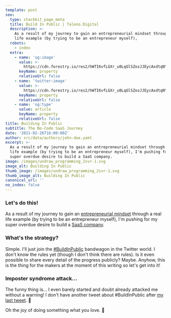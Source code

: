 ```yaml
---
template: post
seo:
  type: stackbit_page_meta
  title: Build In Public | Taleno.Digital
  description: >-
    As a result of my journey to gain an entrepreneurial mindset through a real
    life example (by trying to be an entrepreneur myself),
  robots:
    - index
  extra:
    - name: 'og:image'
      value: >-
        https://cdn.forestry.io/res2/hWTI6vfLGXr_u0LqGlSZosJJEycAxdtqNYP2dvKKHhQ/fit/512/512/sm/0/aHR0cHM6Ly9hcHAu/Zm9yZXN0cnkuaW8v/cmFpbHMvYWN0aXZl/X3N0b3JhZ2UvYmxv/YnMvZXlKZmNtRnBi/SE1pT25zaWJXVnpj/MkZuWlNJNklrSkJh/SEJDUzJ0VlJWRnpQ/U0lzSW1WNGNDSTZi/blZzYkN3aWNIVnlJ/am9pWW14dllsOXBa/Q0o5ZlE9PS0tMGMx/ZmE4MDgwOWFkOWVi/MDg2NDFkMGViOTFl/MTU5OTVlY2ZhODdm/MC91bmRyYXdfcHJv/Z3JhbW1pbmdfMnN2/ciUyMCgxKS5zdmc
      keyName: property
      relativeUrl: false
    - name: 'twitter:image'
      value: >-
        https://cdn.forestry.io/res2/hWTI6vfLGXr_u0LqGlSZosJJEycAxdtqNYP2dvKKHhQ/fit/512/512/sm/0/aHR0cHM6Ly9hcHAu/Zm9yZXN0cnkuaW8v/cmFpbHMvYWN0aXZl/X3N0b3JhZ2UvYmxv/YnMvZXlKZmNtRnBi/SE1pT25zaWJXVnpj/MkZuWlNJNklrSkJh/SEJDUzJ0VlJWRnpQ/U0lzSW1WNGNDSTZi/blZzYkN3aWNIVnlJ/am9pWW14dllsOXBa/Q0o5ZlE9PS0tMGMx/ZmE4MDgwOWFkOWVi/MDg2NDFkMGViOTFl/MTU5OTVlY2ZhODdm/MC91bmRyYXdfcHJv/Z3JhbW1pbmdfMnN2/ciUyMCgxKS5zdmc
      keyName: property
      relativeUrl: false
    - name: 'og:type'
      value: article
      keyName: property
      relativeUrl: false
title: Building In Public
subtitle: The No-Code SaaS Journey
date: '2021-02-26T16:00:00Z'
author: src/data/authors/john-doe.yaml
excerpt: >-
  As a result of my journey to gain an entrepreneurial mindset through a real
  life example (by trying to be an entrepreneur myself), I'm pushing for my
  super overdue desire to build a SaaS company.
image: /images/undraw_programming_2svr-1.svg
image_alt: Building In Public
thumb_image: /images/undraw_programming_2svr-1.svg
thumb_image_alt: Building In Public
canonical_url: ''
no_index: false
---
```

### Let's do this!

As a result of my journey to gain an [entrepreneurial mindset](https://taleno.digital/blog/entrepreneurial-mindset/) through a real life example (by trying to be an entrepreneur myself), I'm pushing for my super overdue desire to build a [SaaS company](https://taleno.digital/about/).

### What's the strategy?

Simple. I'll just join the [#BuildInPublic](https://twitter.com/search?q=%23BuildInPublic&src=typed_query) bandwagon in the Twitter world. I don't know the rules yet (though I don't think there are rules). Is it even possible to share every detail of the progress publicly? Maybe. Anyhow, this is the thing for the makers at the moment of this writing so let's get into it!

### Imposter syndrome attack...

The funny thing is... I even barely started and doubt already attacked me without a warning! I don't have another tweet about #BuildInPublic after [my last tweet](https://twitter.com/talenodigital/status/1365309127480668163). 🤣

Oh the joy of doing something what you love. 🥰